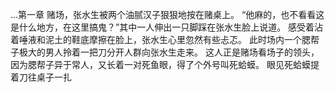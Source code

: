 ...第一章
赌场，张水生被两个油腻汉子狠狠地按在赌桌上。
“他麻的，也不看看这是什么地方，在这里搞鬼？”其中一人伸出一只脚踩在张水生脸上说道。
感受着沾着唾液和泥土的鞋底摩擦在脸上，张水生心里忽然有些忐忑。
此时场内一个腮帮子极大的男人拎着一把刀分开人群向张水生走来。
这人正是赌场看场子的领头，因为腮帮子异于常人，又长着一对死鱼眼，得了个外号叫死蛤蟆。
眼见死蛤蟆提着刀往桌子一扎


